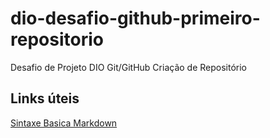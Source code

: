 # dio-desafio-github-primeiro-repositorio
Desafio de Projeto DIO Git/GitHub 
Criação de Repositório

## Links úteis
[Sintaxe Basica Markdown](https://www.markdownguide.org/basic-syntax/)
